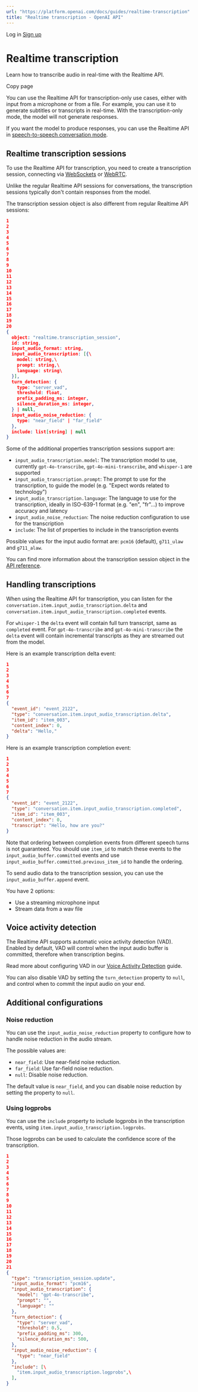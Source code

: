 ```yaml
---
url: "https://platform.openai.com/docs/guides/realtime-transcription"
title: "Realtime transcription - OpenAI API"
---
```


Log in [Sign up](https://platform.openai.com/signup)

# Realtime transcription

Learn how to transcribe audio in real-time with the Realtime API.

Copy page

You can use the Realtime API for transcription-only use cases, either with input from a microphone or from a file. For example, you can use it to generate subtitles or transcripts in real-time.
With the transcription-only mode, the model will not generate responses.

If you want the model to produce responses, you can use the Realtime API in [speech-to-speech conversation mode](https://platform.openai.com/docs/guides/realtime-conversations).

## Realtime transcription sessions

To use the Realtime API for transcription, you need to create a transcription session, connecting via [WebSockets](https://platform.openai.com/docs/guides/realtime?use-case=transcription#connect-with-websockets) or [WebRTC](https://platform.openai.com/docs/guides/realtime?use-case=transcription#connect-with-webrtc).

Unlike the regular Realtime API sessions for conversations, the transcription sessions typically don't contain responses from the model.

The transcription session object is also different from regular Realtime API sessions:

```json
1
2
3
4
5
6
7
8
9
10
11
12
13
14
15
16
17
18
19
20
{
  object: "realtime.transcription_session",
  id: string,
  input_audio_format: string,
  input_audio_transcription: [{\
    model: string,\
    prompt: string,\
    language: string\
  }],
  turn_detection: {
    type: "server_vad",
    threshold: float,
    prefix_padding_ms: integer,
    silence_duration_ms: integer,
  } | null,
  input_audio_noise_reduction: {
    type: "near_field" | "far_field"
  },
  include: list[string] | null
}
```

Some of the additional properties transcription sessions support are:

- `input_audio_transcription.model`: The transcription model to use, currently `gpt-4o-transcribe`, `gpt-4o-mini-transcribe`, and `whisper-1` are supported
- `input_audio_transcription.prompt`: The prompt to use for the transcription, to guide the model (e.g. "Expect words related to technology")
- `input_audio_transcription.language`: The language to use for the transcription, ideally in ISO-639-1 format (e.g. "en", "fr"...) to improve accuracy and latency
- `input_audio_noise_reduction`: The noise reduction configuration to use for the transcription
- `include`: The list of properties to include in the transcription events

Possible values for the input audio format are: `pcm16` (default), `g711_ulaw` and `g711_alaw`.

You can find more information about the transcription session object in the [API reference](https://platform.openai.com/docs/api-reference/realtime-sessions/transcription_session_object).

## Handling transcriptions

When using the Realtime API for transcription, you can listen for the `conversation.item.input_audio_transcription.delta` and `conversation.item.input_audio_transcription.completed` events.

For `whisper-1` the `delta` event will contain full turn transcript, same as `completed` event. For `gpt-4o-transcribe` and `gpt-4o-mini-transcribe` the `delta` event will contain incremental transcripts as they are streamed out from the model.

Here is an example transcription delta event:

```json
1
2
3
4
5
6
7
{
  "event_id": "event_2122",
  "type": "conversation.item.input_audio_transcription.delta",
  "item_id": "item_003",
  "content_index": 0,
  "delta": "Hello,"
}
```

Here is an example transcription completion event:

```json
1
2
3
4
5
6
7
{
  "event_id": "event_2122",
  "type": "conversation.item.input_audio_transcription.completed",
  "item_id": "item_003",
  "content_index": 0,
  "transcript": "Hello, how are you?"
}
```

Note that ordering between completion events from different speech turns is not guaranteed. You should use `item_id` to match these events to the `input_audio_buffer.committed` events and use `input_audio_buffer.committed.previous_item_id` to handle the ordering.

To send audio data to the transcription session, you can use the `input_audio_buffer.append` event.

You have 2 options:

- Use a streaming microphone input
- Stream data from a wav file

## Voice activity detection

The Realtime API supports automatic voice activity detection (VAD). Enabled by default, VAD will control when the input audio buffer is committed, therefore when transcription begins.

Read more about configuring VAD in our [Voice Activity Detection](https://platform.openai.com/docs/guides/realtime-vad) guide.

You can also disable VAD by setting the `turn_detection` property to `null`, and control when to commit the input audio on your end.

## Additional configurations

### Noise reduction

You can use the `input_audio_noise_reduction` property to configure how to handle noise reduction in the audio stream.

The possible values are:

- `near_field`: Use near-field noise reduction.
- `far_field`: Use far-field noise reduction.
- `null`: Disable noise reduction.

The default value is `near_field`, and you can disable noise reduction by setting the property to `null`.

### Using logprobs

You can use the `include` property to include logprobs in the transcription events, using `item.input_audio_transcription.logprobs`.

Those logprobs can be used to calculate the confidence score of the transcription.

```json
1
2
3
4
5
6
7
8
9
10
11
12
13
14
15
16
17
18
19
20
21
{
  "type": "transcription_session.update",
  "input_audio_format": "pcm16",
  "input_audio_transcription": {
    "model": "gpt-4o-transcribe",
    "prompt": "",
    "language": ""
  },
  "turn_detection": {
    "type": "server_vad",
    "threshold": 0.5,
    "prefix_padding_ms": 300,
    "silence_duration_ms": 500,
  },
  "input_audio_noise_reduction": {
    "type": "near_field"
  },
  "include": [\
    "item.input_audio_transcription.logprobs",\
  ],
}
```